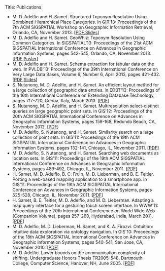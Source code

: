 Title: Publications

<div class="pubs" markdown="1">

- M. D. Adelfio and H. Samet. Structured Toponym Resolution Using Combined
  Hierarchical Place Categories.  In GIR'13: Proceedings of the 7th ACM
  SIGSPATIAL Workshop on Geographic Information Retrieval, Orlando, CA,
  November 2013. [[PDF][11],[Slides][11s]]
- M. D. Adelfio and H. Samet. GeoWhiz: Toponym Resolution Using Common
  Categories.  In SIGSPATIAL'13: Proceedings of the 21st ACM SIGSPATIAL
  International Conference on Advances in Geographic Information Systems,
  pages 542-545, Orlando, CA, November 2013. [[PDF][10],[Poster][10p]]
- M. D. Adelfio and H. Samet. Schema extraction for tabular data on the
  web.  In PVLDB'13: Proceedings of the 39th International Conference on Very
  Large Data Bases, Volume 6, Number 6, April 2013, pages 421-432.
  [[PDF][9],[Slides][9s]]
- S. Nutanong, M. D. Adelfio, and H. Samet. An efficient layout method for
  a large collection of geographic data entries. In EDBT'13: Proceedings of
  the 16th International Conference on Extending Database Technology, pages
  717-720, Genoa, Italy, March 2013. [[PDF][8]]
- S. Nutanong, M. D. Adelfio, and H. Samet. Multiresolution select-distinct
  queries on large geographic point sets. In GIS'12: Proceedings of the
  20th ACM SIGSPATIAL International Conference on Advances in Geographic
  Information Systems, pages 159-168, Redondo Beach, CA, November 2012.
  [[PDF][7]]
- M. D. Adelfio, S. Nutanong, and H. Samet. Similarity search on a large
  collection of point sets. In GIS'11: Proceedings of the 19th ACM
  SIGSPATIAL International Conference on Advances in Geographic Information
  Systems, pages 132-141, Chicago, IL, November 2011. [[PDF][6]]
- M. D. Adelfio, S. Nutanong, and H. Samet. Searching web documents as
  location sets. In GIS'11: Proceedings of the 19th ACM SIGSPATIAL
  International Conference on Advances in Geographic Information Systems,
  pages 489-492, Chicago, IL, November 2011. [[PDF][5]]
- H. Samet, M. D. Adelfio, B. C. Fruin, M. D. Lieberman, and B. E. Teitler.
  Porting a web-based mapping application to a smartphone app. In GIS'11:
  Proceedings of the 19th ACM SIGSPATIAL International Conference on
  Advances in Geographic Information Systems, pages 525-528, Chicago, IL,
  November 2011.  [[PDF][4]]
- H. Samet, B. E. Teitler, M. D. Adelfio, and M. D. Lieberman. Adapting a
  map query interface for a gesturing touch screen interface. In WWW'11:
  Proceedings of the 20th International Conference on World Wide Web
  (Companion Volume), pages 257-260, Hyderabad, India, March 2011.
  [[PDF][3]]
- M. D. Adelfio, M. D. Lieberman, H. Samet, and K. A. Firozvi. Ontuition:
  Intuitive data exploration via ontology navigation. In GIS'10:
  Proceedings of the 18th ACM SIGSPATIAL International Conference on
  Advances in Geographic Information Systems, pages 540-541, San Jose, CA,
  November 2010.  [[PDF][2]]
- M. D. Adelfio. Lower bounds on the communication complexity of shifting.
  Undergraduate Honors Thesis TR2005-548, Dartmouth College, Computer
  Science, Hanover, NH, June 2005. [[PDF][1]]

</div>

[11s]: |filename|/papers/slides-gir13-table-toponyms.pdf
[11]: |filename|/papers/gir13-table-toponyms.pdf
[10p]: |filename|/papers/poster-sigspatial13-geowhiz.pdf
[10]: |filename|/papers/sigspatial13-geowhiz.pdf
[9s]: |filename|/papers/slides-vldb13-tables.pdf
[9]: |filename|/papers/vldb13-tables.pdf
[8]: |filename|/papers/edbt13-layout.pdf
[7]: |filename|/papers/acmgis12-distinctiveness.pdf
[6]: |filename|/papers/acmgis11-haus-search.pdf
[5]: |filename|/papers/acmgis11-geoxls-demo.pdf
[4]: |filename|/papers/acmgis11-newsstand-app.pdf
[3]: |filename|/papers/www11-newsstand-mobile.pdf
[2]: |filename|/papers/acmgis10-ontuition.pdf
[1]: http://www.cs.dartmouth.edu/reports/TR2005-548.pdf

[7A]: http://dl.acm.org/authorize?6885984
[6A]: http://dl.acm.org/authorize?6536380
[5A]: http://dl.acm.org/authorize?6536347
[4A]: http://dl.acm.org/authorize?6536363
[3A]: http://dl.acm.org/authorize?494337
[2A]: http://dl.acm.org/authorize?316356


